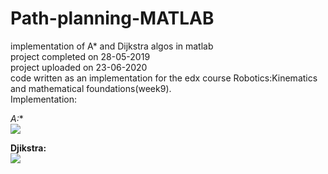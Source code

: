 # Path-planning-MATLAB
implementation of A* and Dijkstra algos in matlab\
project completed on 28-05-2019\
project uploaded on 23-06-2020\
code written as an implementation for the edx course Robotics:Kinematics and mathematical foundations(week9).\
Implementation:

**A*:**<br/>
![](https://github.com/satyamgupta2708/Path-planning-MATLAB/blob/master/algos_gifs/A*.gif)<br/>

**Djikstra:**<br/>
![](https://github.com/satyamgupta2708/Path-planning-MATLAB/blob/master/algos_gifs/Dijkstra.gif)

